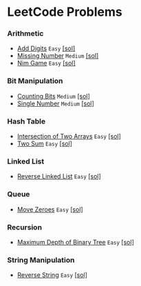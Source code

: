 # LeetCode Problems

### Arithmetic
* [Add Digits](https://leetcode.com/problems/add-digits/) `Easy` [[sol]](ADD_DIGITS.txt)
* [Missing Number](https://leetcode.com/problems/missing-number/) `Medium` [[sol]](MISSING_NUMBER.txt)
* [Nim Game](https://leetcode.com/problems/nim-game/) `Easy` [[sol]](NIM_GAME.txt)

### Bit Manipulation
* [Counting Bits](https://leetcode.com/problems/counting-bits/) `Medium` [[sol]](COUNTING_BITS.txt)
* [Single Number](https://leetcode.com/problems/single-number/) `Medium` [[sol]](SINGLE_NUMBER.txt)

### Hash Table
* [Intersection of Two Arrays](https://leetcode.com/problems/intersection-of-two-arrays/) `Easy` [[sol]](INTERSECT_TWO_ARRAYS.txt)
* [Two Sum](https://leetcode.com/problems/two-sum/) `Easy` [[sol]](TWO_SUM.txt)

### Linked List
* [Reverse Linked List](https://leetcode.com/problems/reverse-linked-list/) `Easy` [[sol]](REVERSE_LINKED_LIST.txt)

### Queue
* [Move Zeroes](https://leetcode.com/problems/move-zeroes/) `Easy` [[sol]](MOVE_ZEROES.txt)

### Recursion
* [Maximum Depth of Binary Tree](https://leetcode.com/problems/maximum-depth-of-binary-tree/) `Easy` [[sol]](MAXIMUM_DEPTH_OF_BINARY_TREE.txt)

### String Manipulation
* [Reverse String](https://leetcode.com/problems/reverse-string/) `Easy` [[sol]](REVERSE_STRING.txt)
